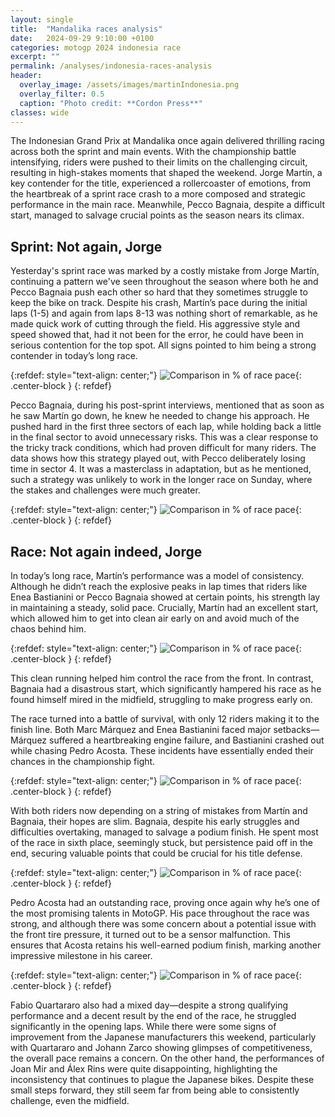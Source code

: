 ```yaml
---
layout: single
title:  "Mandalika races analysis"
date:   2024-09-29 9:10:00 +0100
categories: motogp 2024 indonesia race
excerpt: ""
permalink: /analyses/indonesia-races-analysis
header:
  overlay_image: /assets/images/martinIndonesia.png
  overlay_filter: 0.5 
  caption: "Photo credit: **Cordon Press**"
classes: wide
---
```


The Indonesian Grand Prix at Mandalika once again delivered thrilling racing across both the sprint and main events. With the championship battle intensifying, riders were pushed to their limits on the challenging circuit, resulting in high-stakes moments that shaped the weekend. Jorge Martín, a key contender for the title, experienced a rollercoaster of emotions, from the heartbreak of a sprint race crash to a more composed and strategic performance in the main race. Meanwhile, Pecco Bagnaia, despite a difficult start, managed to salvage crucial points as the season nears its climax.

## Sprint: Not again, Jorge

Yesterday's sprint race was marked by a costly mistake from Jorge Martín, continuing a pattern we've seen throughout the season where both he and Pecco Bagnaia push each other so hard that they sometimes struggle to keep the bike on track. Despite his crash, Martín’s pace during the initial laps (1-5) and again from laps 8-13 was nothing short of remarkable, as he made quick work of cutting through the field. His aggressive style and speed showed that, had it not been for the error, he could have been in serious contention for the top spot. All signs pointed to him being a strong contender in today’s long race.

{:refdef: style="text-align: center;"}
![Comparison in % of race pace]({{site.baseurl}}/assets/images/Indonesia_sprint_lap_chart.png){: .center-block }
{: refdef}

Pecco Bagnaia, during his post-sprint interviews, mentioned that as soon as he saw Martín go down, he knew he needed to change his approach. He pushed hard in the first three sectors of each lap, while holding back a little in the final sector to avoid unnecessary risks. This was a clear response to the tricky track conditions, which had proven difficult for many riders. The data shows how this strategy played out, with Pecco deliberately losing time in sector 4. It was a masterclass in adaptation, but as he mentioned, such a strategy was unlikely to work in the longer race on Sunday, where the stakes and challenges were much greater.

{:refdef: style="text-align: center;"}
![Comparison in % of race pace]({{site.baseurl}}/assets/images/Indonesia_sprint_median_sectors.png){: .center-block }
{: refdef}

## Race: Not again indeed, Jorge

In today’s long race, Martín’s performance was a model of consistency. Although he didn’t reach the explosive peaks in lap times that riders like Enea Bastianini or Pecco Bagnaia showed at certain points, his strength lay in maintaining a steady, solid pace. Crucially, Martín had an excellent start, which allowed him to get into clean air early on and avoid much of the chaos behind him.

{:refdef: style="text-align: center;"}
![Comparison in % of race pace]({{site.baseurl}}/assets/images/indonesia_race_race_laps.png){: .center-block }
{: refdef}

This clean running helped him control the race from the front. In contrast, Bagnaia had a disastrous start, which significantly hampered his race as he found himself mired in the midfield, struggling to make progress early on.

The race turned into a battle of survival, with only 12 riders making it to the finish line. Both Marc Márquez and Enea Bastianini faced major setbacks—Márquez suffered a heartbreaking engine failure, and Bastianini crashed out while chasing Pedro Acosta. These incidents have essentially ended their chances in the championship fight.

{:refdef: style="text-align: center;"}
![Comparison in % of race pace]({{site.baseurl}}/assets/images/Indonesia_race_lap_chart.png){: .center-block }
{: refdef}

With both riders now depending on a string of mistakes from Martín and Bagnaia, their hopes are slim. Bagnaia, despite his early struggles and difficulties overtaking, managed to salvage a podium finish. He spent most of the race in sixth place, seemingly stuck, but persistence paid off in the end, securing valuable points that could be crucial for his title defense.

{:refdef: style="text-align: center;"}
![Comparison in % of race pace]({{site.baseurl}}/assets/images/Indonesia_race_gap_to_leader.png){: .center-block }
{: refdef}

Pedro Acosta had an outstanding race, proving once again why he’s one of the most promising talents in MotoGP. His pace throughout the race was strong, and although there was some concern about a potential issue with the front tire pressure, it turned out to be a sensor malfunction. This ensures that Acosta retains his well-earned podium finish, marking another impressive milestone in his career.

{:refdef: style="text-align: center;"}
![Comparison in % of race pace]({{site.baseurl}}/assets/images/Indonesia_race_median_sectors.png){: .center-block }
{: refdef}

Fabio Quartararo also had a mixed day—despite a strong qualifying performance and a decent result by the end of the race, he struggled significantly in the opening laps. While there were some signs of improvement from the Japanese manufacturers this weekend, particularly with Quartararo and Johann Zarco showing glimpses of competitiveness, the overall pace remains a concern. On the other hand, the performances of Joan Mir and Álex Rins were quite disappointing, highlighting the inconsistency that continues to plague the Japanese bikes. Despite these small steps forward, they still seem far from being able to consistently challenge, even the midfield.